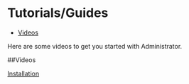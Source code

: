 # Tutorials/Guides

- [Videos](#videos)

Here are some videos to get you started with Administrator.

<a name="videos"></a>
##Videos

[Installation](https://vimeo.com/64693369)